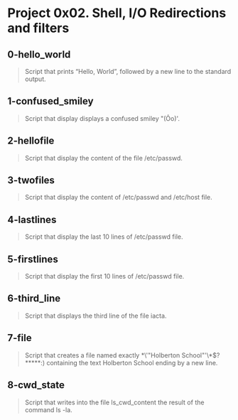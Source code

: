 # Project 0x02. Shell, I/O Redirections and filters

## 0-hello_world
> Script that prints “Hello, World”, followed by a new line to the standard output.

## 1-confused_smiley
> Script that display displays a confused smiley "(Ôo)'.


## 2-hellofile
> Script that display the content of the file /etc/passwd.

## 3-twofiles
> Script that display the content of /etc/passwd and /etc/host file.

## 4-lastlines
> Script that display the last 10 lines of /etc/passwd file.

## 5-firstlines
> Script that display the first 10 lines of /etc/passwd file.

## 6-third_line
> Script that displays the third line of the file iacta.

## 7-file
> Script that creates a file named exactly \*\\'"Holberton School"\'\\*$\?\*\*\*\*\*:) containing the text Holberton School ending by a new line.

## 8-cwd_state
> Script that writes into the file ls_cwd_content the result of the command ls -la.
